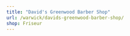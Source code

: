 ```yaml
---
title: "David's Greenwood Barber Shop"
url: /warwick/davids-greenwood-barber-shop/
shop: Friseur
---
```


